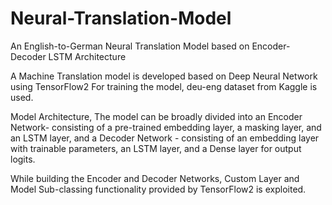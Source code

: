 # Neural-Translation-Model
An English-to-German Neural Translation Model based on Encoder-Decoder LSTM Architecture

A Machine Translation model is developed based on Deep Neural Network using TensorFlow2
For training the model, deu-eng dataset from Kaggle is used.

Model Architecture,
The model can be broadly divided into an Encoder Network- consisting of a pre-trained embedding layer, a masking layer, and an LSTM layer,
and a Decoder Network - consisting of an embedding layer with trainable parameters, an LSTM layer, and a Dense layer for output logits.

While building the Encoder and Decoder Networks, Custom Layer and Model Sub-classing functionality provided by TensorFlow2 is exploited.
